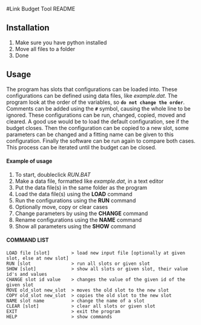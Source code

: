 #Link Budget Tool README

## Installation

1. Make sure you have python installed
2. Move all files to a folder
3. Done

## Usage

The program has slots that configurations can be loaded into. These configurations can be defined using data files, like _example.dat_. The
 program look at the order of the variables, so **`do not change the order`**. Comments can be added using the **`#`** symbol, causing the whole line
 to be ignored. These configurations can be run, changed, copied, moved and cleared. A good use would be to load the default configuration, see if
 the budget closes. Then the configuration can be copied to a new slot, some parameters can be changed and a fitting name can be given to this
 configuration. Finally the software can be run again to compare both cases. This process can be iterated until the budget can be closed.

#### Example of usage
1. To start, doubleclick _RUN.BAT_
2. Make a data file, formatted like _example.dat_, in a text editor
2. Put the data file(s) in the same folder as the program
2. Load the data file(s) using the **LOAD** command
3. Run the configurations using the **RUN** command
4. Optionally move, copy or clear cases
5. Change parameters by using the **CHANGE** command
6. Rename configurations using the **NAME** command
7. Show all parameters using the **SHOW** command

#### COMMAND LIST

    LOAD file [slot]        > load new input file [optionally at given slot, else at new slot]
    RUN [slot               > run all slots or given slot
    SHOW [slot]             > show all slots or given slot, their value id's and values
    CHANGE slot id value	> changes the value of the given id of the given slot
    MOVE old_slot new_slot  > moves the old slot to the new slot
    COPY old_slot new_slot	> copies the old slot to the new slot
    NAME slot name          > change the name of a slot
    CLEAR [slot]            > clear all slots or given slot
    EXIT                    > exit the program
    HELP                    > show commands